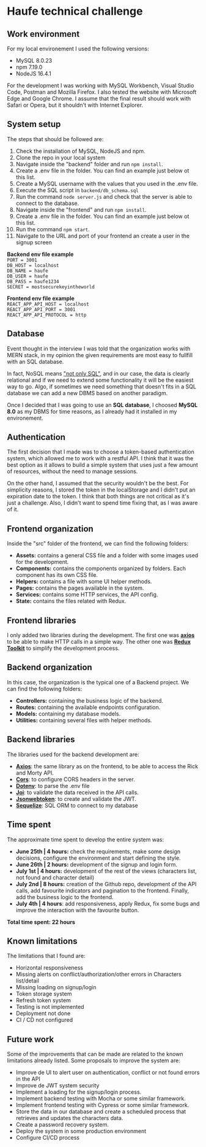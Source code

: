 # Haufe technical challenge
 
## Work environment

For my local environement I used the following versions:

 - MySQL 8.0.23
 - npm 7.19.0
 - NodeJS 16.4.1

For the development I was working with MySQL Workbench, Visual Studio Code, Postman and Mozilla Firefox.
I also tested the website with Microsoft Edge and Google Chrome. I assume that the final result should work with Safari or Opera, but it shouldn't with Internet Explorer.

## System setup
The steps that should be followed are:

 1. Check the installation of MySQL, NodeJS and npm.
 2. Clone the repo in your local system
 3. Navigate inside the "backend" folder and run `npm install`.
 4. Create a .env file in the folder. You can find an example just below ot this list.
 5. Create a MySQL username with the values that you used in the .env file.
 6. Execute the SQL script in `backend/db_schema.sql`
 7. Run the command `node server.js` and check that the server is able to connect to the database.
 8. Navigate inside the "frontend" and run `npm install`.
 9. Create a .env file in the folder. You can find an example just below ot this list.
 10. Run the command `npm start`. 
 11. Navigate to the URL and port of your frontend an create a user in the signup screen

**Backend env file example** <br>
`PORT = 3001`<br>
`DB_HOST = localhost` <br>
`DB_NAME = haufe` <br>
`DB_USER = haufe` <br>
`DB_PASS = haufe1234` <br>
`SECRET = mostsecurekeyintheworld` <br>

**Frontend env file example** <br>
`REACT_APP_API_HOST = localhost`<br>
`REACT_APP_API_PORT = 3001`<br>
`REACT_APP_API_PROTOCOL = http`<br>

## Database
Event thought in the interview I was told that the organization works with MERN stack, in my opinion the given requirements are most easy to fullfill with an SQL database. 

In fact, NoSQL means ["not only SQL"](https://www.couchbase.com/resources/why-nosql), and in our case, the data is clearly relational and if we need to extend some functionality it will be the easiest way to go. Algo, if sometimes we need something that doesn't fits in a SQL database we can add a new DBMS based on another paradigm.

Once I decided that I was going to use an **SQL database**, I choosed **MySQL 8.0** as my DBMS for time reasons, as I already had it installed in my environement.


## Authentication
The first decision that I made was to choose a token-based authentication system, which allowed me to work with a restful API.
I think that it was the best option as it allows to build a simple system that uses just a few amount of resources, without the need to manage sessions. 

On the other hand, I assumed that the security wouldn't be the best. For simplicity reasons, I stored the token in the localStorage and I didn't put an expiration date to the token. I think that both things are not critical as it's just a challenge. Also, I didn't want to spend time fixing that, as I was aware of it.


## Frontend organization
Inside the "src" folder of the frontend, we can find the following folders:

 - **Assets:** contains a general CSS file and a folder with some images used for the development.
 - **Components:** contains the components organized by folders. Each component has its own CSS file.
 - **Helpers:** contains a file with some UI helper methods.
 - **Pages:** contains the pages available in the system.
 - **Services:** contains some HTTP services, the API config.
 - **State:** contains the files related with Redux.



## Frontend libraries
I only added two libraries during the development. The first one was [**axios**](https://www.npmjs.com/package/axios) to be able to make HTTP calls in a simple way. The other one was [**Redux Toolkit**](https://www.npmjs.com/package/@reduxjs/toolkit) to simplify the development process.
  

## Backend organization

In this case, the organization is the typical one of a Backend project. We can find the following folders:

 - **Controllers:** containing the business logic of the backend.
 - **Routes:** containing the available endpoints configuration.
 - **Models:** containing my database models.
 - **Utilities:** containing several files with helper methods.

## Backend libraries
The libraries used for the backend development are:

 - [**Axios**](https://www.npmjs.com/package/axios): the same library as on the frontend, to be able to access the Rick and Morty API.
 - [**Cors**](https://www.npmjs.com/package/cors): to configure CORS headers in the server.
 - [**Dotenv**](https://www.npmjs.com/package/dotenv): to parse the .env file
 - [**Joi**](https://www.npmjs.com/package/joi): to validate the data received in the API calls.
 - [**Jsonwebtoken**](https://www.npmjs.com/package/jsonwebtoken): to create and validate the JWT.
 - [**Sequelize**](https://www.npmjs.com/package/sequelize): SQL ORM to connect to my database

  
## Time spent
The approximate time spent to develop the entire system was:

 - **June 25th | 4 hours:** check the requirements, make some design decisions, configure the environment and start defining the style.
 - **June 26th | 2 hours:** development of the signup and login form.
 - **July 1st | 4 hours:** development of the rest of the views (characters list, not found and character detail)
 - **July 2nd | 8 hours:** creation of the Github repo, development of the API calls, add favourite indicators and pagination to the frontend. Finally, add the business logic to the frontend.
 - **July 4th | 4 hours**: add responsiveness, apply Redux, fix some bugs and improve the interaction with the favourite button.

**Total time spent: 22 hours** 

## Known limitations
The limitations that I found are:

 - Horizontal responsiveness
 - Missing alerts on conflict/authorization/other errors in Characters list/detail
 - Missing loading on signup/login
 - Token storage system
 - Refresh token system
 - Testing is not implemented
 - Deployment not done
 - CI / CD not configured

## Future work
Some of the improvements that can be made are related to the known limitations already listed. Some proposals to improve the system are:

 - Improve de UI to alert user on authentication, conflict or not found errors in the API
 - Improve de JWT system security
 - Implement a loading for the signup/login process.
 - Implement backend testing with Mocha or some similar framework.
 - Implement frontend testing with Cypress or some similar framework.
 - Store the data in our database and create a scheduled process that retrieves and updates the characters data.
 - Create a password recovery system.
 - Deploy the system in some production environment
 - Configure CI/CD process


